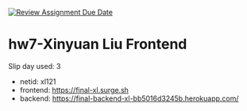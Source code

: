 [![Review Assignment Due Date](https://classroom.github.com/assets/deadline-readme-button-24ddc0f5d75046c5622901739e7c5dd533143b0c8e959d652212380cedb1ea36.svg)](https://classroom.github.com/a/hBSlV0KF)

# hw7-Xinyuan Liu Frontend

Slip day used: 3

- netid: xl121
- frontend: https://final-xl.surge.sh
- backend: https://final-backend-xl-bb5016d3245b.herokuapp.com/
